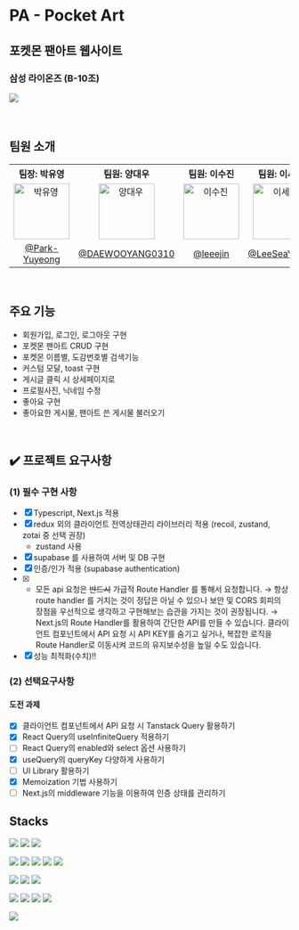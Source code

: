 # PA - Pocket Art
## 포켓몬 팬아트 웹사이트
### 삼성 라이온즈 (B-10조)
<img src="https://github.com/user-attachments/assets/ed3c3a0a-40a8-4536-9a90-13df8657db54" />
<br>
<br>
<br>

## 팀원 소개
<table>
  <tbody>
    <tr>
      <th align="center"><b>팀장: 박유영</b></th>
      <th align="center"><b>팀원: 양대우</b></th>
      <th align="center"><b>팀원: 이수진</b></th>
      <th align="center"><b>팀원: 이세영</b></th>
      <th align="center"><b>팀원: 주현우</b></th>
    </tr>
    <tr>
      <td align="center"><img src="https://avatars.githubusercontent.com/u/82076033?v=4" width="100px;" alt="박유영"/></td>
      <td align="center"><img src="https://avatars.githubusercontent.com/u/161686758?v=4" width="100px;" alt="양대우"/></td>
      <td align="center"><img src="https://avatars.githubusercontent.com/u/59927808?v=4" width="100px;" alt="이수진"/></td>
      <td align="center"><img src="(https://avatars.githubusercontent.com/u/141402621?v=4" width="100px;" alt="이세영"/></td>
      <td align="center"><img src="https://avatars.githubusercontent.com/u/167187204?v=4" width="100px;" alt="주현우"/></td>
     <tr/>
      <td align="center"><a href="https://github.com/Park-Yuyeong">@Park-Yuyeong</a></td>
      <td align="center"><a href="https://github.com/DAEWOOYANG0310">@DAEWOOYANG0310</a></td>
      <td align="center"><a href="https://github.com/leeejin">@leeejin</a></td>
      <td align="center"><a href="https://github.com/LeeSeaYoung">@LeeSeaYoung</a></td>
       <td align="center"><a href="https://github.com/HyunwooJu">@HyunwooJu</a></td>
    </tr>
  </tbody>
</table>

<br>

## 주요 기능
* 회원가입, 로그인, 로그아웃 구현
* 포켓몬 팬아트 CRUD 구현
* 포켓몬 이름별, 도감번호별 검색기능
* 커스텀 모달, toast 구현
* 게시글 클릭 시 상세페이지로
* 프로필사진, 닉네임 수정
* 좋아요 구현
* 좋아요한 게시물, 팬아트 쓴 게시물 불러오기
<br>

## ✔️ 프로젝트 요구사항
### (1) 필수 구현 사항

- [x]  Typescript, Next.js 적용
- [x]  redux 외의 클라이언트 전역상태관리 라이브러리 적용 (recoil, zustand, zotai 중 선택 권장)
    - zustand 사용
- [x]  supabase 를 사용하여 서버 및 DB 구현
- [x]  인증/인가 적용 (supabase authentication)
- [x]  - 모든 api 요청은 ~~반드시~~ 가급적 Route Handler 를 통해서 요청합니다.
    → 항상 route handler 를 거치는 것이 정답은 아닐 수 있으나 보안 및 CORS 회피의 장점을 우선적으로 생각하고 구현해보는 습관을 가지는 것이 권장됩니다.
    → Next.js의 Route Handler를 활용하여 간단한 API를 만들 수 있습니다. 클라이언트 컴포넌트에서 API 요청 시 API KEY를 숨기고 싶거나, 복잡한 로직을 Route Handler로 이동시켜 코드의 유지보수성을 높일 수도 있습니다.
- [x] 성능 최적화(수치)‼️

### (2) 선택요구사항
  #### 도전 과제

- [x]  클라이언트 컴포넌트에서 API 요청 시 Tanstack Query 활용하기
- [x]  React Query의 useInfiniteQuery 적용하기
- [ ]  React Query의 enabled와 select 옵션 사용하기
- [x]  useQuery의 queryKey 다양하게 사용하기
- [ ]  UI Library 활용하기
- [x]  Memoization 기법 사용하기
- [ ]  Next.js의 middleware 기능을 이용하여 인증 상태를 관리하기

## Stacks
<img src="https://img.shields.io/badge/html5-E34F26?style=for-the-badge&logo=html5&logoColor=white"> <img src="https://img.shields.io/badge/css3-1572B6?style=for-the-badge&logo=css3&logoColor=white"> <img src="https://img.shields.io/badge/javascript-F7DF1E?style=for-the-badge&logo=javascript&logoColor=black">

<img src="https://img.shields.io/badge/Next-black?style=for-the-badge&logo=next.js&logoColor=white" /> <img src="https://img.shields.io/badge/React-61DAFB?style=for-the-badge&logo=React&logoColor=black"/>
<img src="https://img.shields.io/badge/tailwindcss-%2338B2AC.svg?style=for-the-badge&logo=tailwind-css&logoColor=white"/>
<img src="https://img.shields.io/badge/-Tanstack%20Query-FF4154?style=for-the-badge&logo=react%20query&logoColor=white" />
<img src="https://img.shields.io/badge/NPM-%23CB3837.svg?style=for-the-badge&logo=npm&logoColor=white" />

<img src="https://img.shields.io/badge/prettier-F7B93E?style=for-the-badge&logo=prettier&logoColor=white"> <img src="https://img.shields.io/badge/visual studio code-007ACC?style=for-the-badge&logo=visual studio code&logoColor=white">
<img src="https://img.shields.io/badge/Vercel-000000?style=for-the-badge&logo=Vercel&logoColor=white"/>

<img src="https://img.shields.io/badge/git-F05032?style=for-the-badge&logo=git&logoColor=white"> <img src="https://img.shields.io/badge/github-181717?style=for-the-badge&logo=github&logoColor=white"> <img src="https://img.shields.io/badge/slack-4A154B?style=for-the-badge&logo=slack&logoColor=white"> <img src="https://img.shields.io/badge/notion-000000?style=for-the-badge&logo=notion&logoColor=white">

<img src="https://img.shields.io/badge/figma-F24E1E?style=for-the-badge&logo=figma&logoColor=white">
